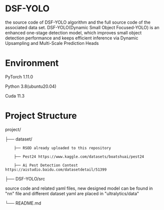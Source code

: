 # DSF-YOLO
the source code of DSF-YOLO algorithm and the full source code of the associated data set. DSF-YOLO(Dynamic Small Object Focused-YOLO) is an enhanced one-stage detection model, which improves small object detection performance and keeps efficient inference via Dynamic Upsampling and Multi-Scale Prediction Heads
 
# Environment
PyTorch  1.11.0

Python  3.8(ubuntu20.04)

Cuda  11.3
 

# Project Structure
project/

├── dataset/         

        ├── RSOD already uploaded to this repository
        
        ├── Pest24 https://www.kaggle.com/datasets/boatshuai/pest24

        ├── Ai Pest Detection Contest https://aistudio.baidu.com/datasetdetail/51399 

├── DSF-YOLO/src         

 source code and related yaml files, new designed model can be found in "nn" file and different dataset yaml are placed in "ultralytics/data"

└── README.md    
